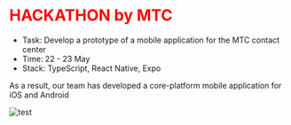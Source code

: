 <h1 style="color: red" style class="title">HACKATHON by MTC</h1>

<ul>
    <li>Task: Develop a prototype of a mobile application for the MTC contact center</li>
    <li>Time: 22 - 23 May</li>
    <li>Stack: TypeScript, React Native, Expo</li>
</ul>

<p class="text">As a result, our team has developed a core-platform mobile application for iOS and Android</p>

<img src="./assets/video/application.gif" alt="test">

